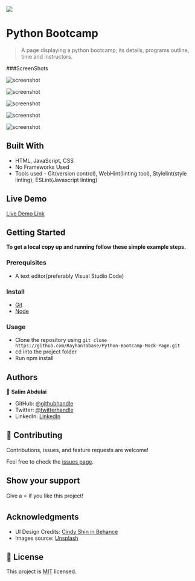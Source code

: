 ![](https://img.shields.io/badge/Microverse-blueviolet)

# Python Bootcamp

> A page displaying a python bootcamp; its details, programs outline, time and instructors.

###ScreenShots

![screenshot](./static/images/readme/pc.jpeg)

![screenshot](./static/images/readme/hamburger-menu.jpeg)

![screenshot](./static/images/readme/headline.jpeg)

![screenshot](./static/images/readme/program.jpeg)

![screenshot](./static/images/readme/instructors.jpeg)


## Built With

- HTML, JavaScript, CSS
- No Frameworks Used
- Tools used - Git(version control), WebHint(linting tool), Stylelint(style linting), ESLint(Javascript linting)

## Live Demo

[Live Demo Link](https://livedemo.com)


## Getting Started

**To get a local copy up and running follow these simple example steps.**

### Prerequisites
- A text editor(preferably Visual Studio Code)

### Install
-  [Git](https://git-scm.com/downloads)
-  [Node](https://nodejs.org/en/download/)

### Usage
- Clone the repository using  ```git clone https://github.com/RayhanTabase/Python-Bootcamp-Mock-Page.git```
-  cd into the project folder
-  Run npm install

## Authors

👤 **Salim Abdulai**

- GitHub: [@githubhandle](https://github.com/githubhandle)
- Twitter: [@twitterhandle](https://twitter.com/twitterhandle)
- LinkedIn: [LinkedIn](https://linkedin.com/in/linkedinhandle)

## 🤝 Contributing

Contributions, issues, and feature requests are welcome!

Feel free to check the [issues page](../../issues/).

## Show your support

Give a ⭐️ if you like this project!

## Acknowledgments

- UI Design Credits:  [Cindy Shin in Behance](https://www.behance.net/adagio07)
- Images source: [Unsplash](https://unsplash.com) 

## 📝 License

This project is [MIT](./MIT.md) licensed.
